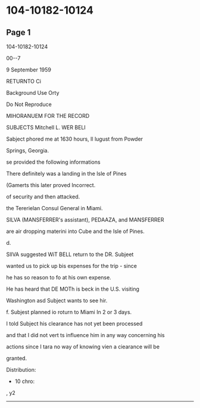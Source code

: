 # 104-10182-10124

## Page 1

104-10182-10124

00--7

9 September 1959

RETURNTO Ci

Background Use Orty

Do Not Reproduce

MIHORANUEM FOR THE RECORD

SUBJECTS Mitchell L. WER BELI

Sabject phored me at 1630 hours, Il lugust from Powder

Springs, Georgia.

se provided the following informations

There definitely was a landing in the Isle of Pines

(Gamerts this later proved Incorrect.

of security and then attacked.

the Tererielan Consul General in Miami.

SILVA (MANSFERRER's assistant), PEDAAZA, and MANSFERRER

are air dropping materini into Cube and the Isle of Pines.

d.

SIlVA suggested WiT BELL return to the DR. Subjeet

wanted us to pick up bis expenses for the trip - since

he has so reason to fo at his own expense.

He has heard that DE MOTh is beck in the U.S. visiting

Washington asd Subject wants to see hir.

f. Subjest planned io roturn to Miami In 2 or 3 days.

I told Subject his clearance has not yet been processed

and that I did not vert ts influence him in any way concerning his

actions since I tara no way of knowing vien a ciearance will be

granted.

Distribution:

- 10 chro:

, y2

---

